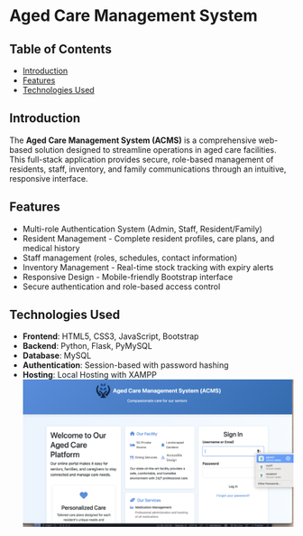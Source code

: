 # Aged Care Management System

## Table of Contents
- [Introduction](#introduction)
- [Features](#features)
- [Technologies Used](#technologies-used)

## Introduction
The **Aged Care Management System (ACMS)** is a comprehensive web-based solution designed to streamline operations in aged care facilities. This full-stack application provides secure, role-based management of residents, staff, inventory, and family communications through an intuitive, responsive interface.

## Features
- Multi-role Authentication System (Admin, Staff, Resident/Family)
- Resident Management - Complete resident profiles, care plans, and medical history
- Staff management (roles, schedules, contact information)
- Inventory Management - Real-time stock tracking with expiry alerts
- Responsive Design - Mobile-friendly Bootstrap interface
- Secure authentication and role-based access control

## Technologies Used
- **Frontend**: HTML5, CSS3, JavaScript, Bootstrap
- **Backend**: Python, Flask, PyMySQL
- **Database**: MySQL 
- **Authentication**: Session-based with password hashing
- **Hosting**: Local Hosting with XAMPP
![Login Page](application/static/images/Login.png)